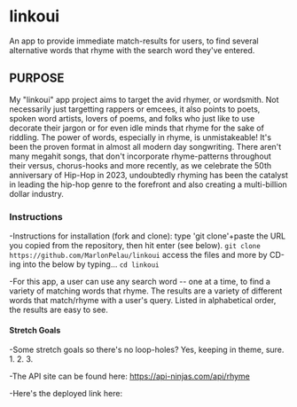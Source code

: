 # linkoui
An app to provide immediate match-results for users, to find several alternative words that rhyme with the search word they've entered.

## PURPOSE
My "linkoui" app project aims to target the avid rhymer, or wordsmith. Not necessarily just targetting rappers or emcees, it also points to poets, spoken word artists, lovers of poems, and folks who just like to use decorate their jargon or for even idle minds that rhyme for the sake of riddling. The power of words, especially in rhyme, is unmistakeable! It's been the proven format in almost all modern day songwriting. There aren't many megahit songs, that don't incorporate rhyme-patterns throughout their versus, chorus-hooks and more recently, as we celebrate the 50th anniversary of Hip-Hop in 2023, undoubtedly rhyming has been the catalyst in leading the hip-hop genre to the forefront and also creating a multi-billion dollar industry. 

### Instructions

-Instructions for installation (fork and clone): type 'git clone'+paste the URL you copied from the repository, then hit enter (see below).
```git clone https://github.com/MarlonPelau/linkoui``` 
access the files and more by CD-ing into the below by typing...
```cd linkoui```

-For this app, a user can use any search word -- one at a time, to find a variety of matching words that rhyme. The results are a variety of different words that match/rhyme with a user's query. Listed in alphabetical order, the results are easy to see.

#### Stretch Goals

-Some stretch goals so there's no loop-holes? Yes, keeping in theme, sure.
1.
2.
3.

-The API site can be found here: https://api-ninjas.com/api/rhyme

-Here's the deployed link here: 



